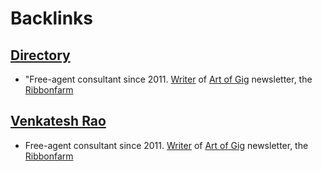 
# Backlinks
## [Directory](<Directory.md>)
- "Free-agent consultant since 2011. [Writer](<Writer.md>) of [Art of Gig](<Art of Gig.md>) newsletter, the [Ribbonfarm](<Ribbonfarm.md>)

## [Venkatesh Rao](<Venkatesh Rao.md>)
- Free-agent consultant since 2011. [Writer](<Writer.md>) of [Art of Gig](<Art of Gig.md>) newsletter, the [Ribbonfarm](<Ribbonfarm.md>)

